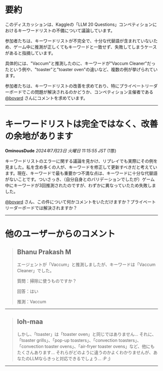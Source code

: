 # 要約 
このディスカッションは、Kaggleの「LLM 20 Questions」コンペティションにおけるキーワードリストの不備について議論しています。

参加者たちは、キーワードリストが不完全で、十分な代替語が含まれていないため、ゲーム中に推測が正しくてもキーワードと一致せず、失敗してしまうケースがあると指摘しています。

具体的には、"Vaccum"と推測したのに、キーワードが"Vaccum Cleaner"だったという例や、"toaster"と"toaster oven"の違いなど、複数の例が挙げられています。

参加者たちは、キーワードリストの改善を求めており、特にプライベートリーダーボードでこの問題が解決されるのかどうか、コンペティション主催者である[@bovard](https://www.kaggle.com/bovard) さんにコメントを求めています。


---
# キーワードリストは完全ではなく、改善の余地があります

**OminousDude** *2024年7月23日 火曜日 11:15:55 JST* (1票)

キーワードリストのエラーに関する議論を見かけ、リプレイでも実際にその例を見ました。私を含め多くの人が、キーワードを修正して更新すべきだと考えています。現在、キーワードで最も重要かつ不満な点は、キーワードに十分な代替語がないことです。ついさっき、（自分自身とのバリデーションでしたが）ゲーム中にキーワードが3回推測されたのですが、わずかに異なっていたため失敗しました。

[@bovard](https://www.kaggle.com/bovard) さん、この件について何かコメントをいただけますか？プライベートリーダーボードでは解決されますか？

---
# 他のユーザーからのコメント

> ## Bhanu Prakash M
> 
> エージェントが「Vaccum」と推測しましたが、キーワードは「Vaccum Cleaner」でした。
> 
> 質問：掃除に使うものですか？
> 
> 回答：はい
> 
> 推測：Vaccum
> 
> 
> 
---
> ## loh-maa
> 
> しかし、「toaster」は「toaster oven」と同じではありません… それに、「toaster grills」、「pop-up toasters」、「convection toasters」、「convection toaster ovens」、「air-fryer toaster ovens」など、他にもたくさんあります… それらがどのように違うのかよくわかりませんが、あなたのLLMならきっと対応できるでしょう… :P ;)
> 
> 
> 
--- 

